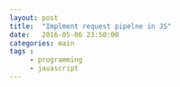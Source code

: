 ```yaml
---
layout: post
title:  "Implment request pipelne in JS"
date:   2016-05-06 23:50:00
categories: main
tags :
     - programming
     - javascript
---
```

